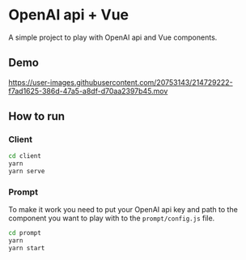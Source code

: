 # OpenAI api + Vue

A simple project to play with OpenAI api and Vue components.

## Demo

https://user-images.githubusercontent.com/20753143/214729222-f7ad1625-386d-47a5-a8df-d70aa2397b45.mov

## How to run

### Client

```bash
cd client
yarn
yarn serve
```

### Prompt

To make it work you need to put your OpenAI api key and path to the component you want to play with to the `prompt/config.js` file.

```bash
cd prompt
yarn
yarn start
```

